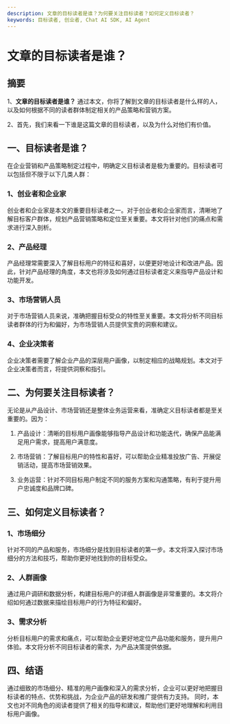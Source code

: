 ```yaml
---
description: 文章的目标读者是谁？为何要关注目标读者？如何定义目标读者？
keywords: 目标读者, 创业者, Chat AI SDK, AI Agent
---
```

# 文章的目标读者是谁？

## 摘要

1、**文章的目标读者是谁？**
   通过本文，你将了解到文章的目标读者是什么样的人，以及如何根据不同的读者群体制定相关的产品策略和营销方案。

2、首先，我们来看一下谁是这篇文章的目标读者，以及为什么对他们有价值。

## 一、目标读者是谁？

在企业营销和产品策略制定过程中，明确定义目标读者是极为重要的。目标读者可以包括但不限于以下几类人群：

### 1、创业者和企业家
   创业者和企业家是本文的重要目标读者之一。对于创业者和企业家而言，清晰地了解目标客户群体，规划产品营销策略和定位至关重要。本文将针对他们的痛点和需求进行深入剖析。

### 2、产品经理
   产品经理常需要深入了解目标用户的特征和喜好，以便更好地设计和改进产品。因此，针对产品经理的角度，本文也将涉及如何通过目标读者定义来指导产品设计和功能开发。

### 3、市场营销人员
   对于市场营销人员来说，准确把握目标受众的特性至关重要。本文将分析不同目标读者群体的行为和偏好，为市场营销人员提供宝贵的洞察和建议。

### 4、企业决策者
   企业决策者需要了解企业产品的深层用户画像，以制定相应的战略规划。本文对于企业决策者而言，将提供洞察和指引。

## 二、为何要关注目标读者？

无论是从产品设计、市场营销还是整体业务运营来看，准确定义目标读者都是至关重要的。因为：

1. 产品设计：清晰的目标用户画像能够指导产品设计和功能迭代，确保产品能满足用户需求，提高用户满意度。

2. 市场营销：了解目标用户的特性和喜好，可以帮助企业精准投放广告、开展促销活动，提高市场营销效果。

3. 业务运营：针对不同目标用户制定不同的服务方案和沟通策略，有利于提升用户忠诚度和品牌口碑。

## 三、如何定义目标读者？

### 1、市场细分
   针对不同的产品和服务，市场细分是找到目标读者的第一步。本文将深入探讨市场细分的方法和技巧，帮助你更好地找到你的目标受众。

### 2、人群画像
   通过用户调研和数据分析，构建目标用户的详细人群画像是非常重要的。本文将介绍如何通过数据来描绘目标用户的行为特征和偏好。

### 3、需求分析
   分析目标用户的需求和痛点，可以帮助企业更好地定位产品功能和服务，提升用户体验。本文将分析不同目标读者的需求，为产品决策提供依据。

## 四、结语

通过细致的市场细分、精准的用户画像和深入的需求分析，企业可以更好地把握目标读者的特点、优势和挑战，为企业产品的研发和推广提供有力支持。
同时，本文也对不同角色的阅读者提供了相关的指导和建议，帮助他们更好地理解和利用目标用户画像。